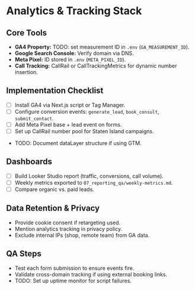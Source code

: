 # Analytics & Tracking Stack

## Core Tools
- **GA4 Property:** TODO: set measurement ID in `.env` (`GA_MEASUREMENT_ID`).
- **Google Search Console:** Verify domain via DNS.
- **Meta Pixel:** ID stored in `.env` (`META_PIXEL_ID`).
- **Call Tracking:** CallRail or CallTrackingMetrics for dynamic number insertion.

## Implementation Checklist
- [ ] Install GA4 via Next.js script or Tag Manager.
- [ ] Configure conversion events: `generate_lead`, `book_consult`, `submit_contact`.
- [ ] Add Meta Pixel base + lead event on forms.
- [ ] Set up CallRail number pool for Staten Island campaigns.
- TODO: Document dataLayer structure if using GTM.

## Dashboards
- [ ] Build Looker Studio report (traffic, conversions, call volume).
- [ ] Weekly metrics exported to `07_reporting_qa/weekly-metrics.md`.
- [ ] Compare organic vs. paid leads.

## Data Retention & Privacy
- Provide cookie consent if retargeting used.
- Mention analytics tracking in privacy policy.
- Exclude internal IPs (shop, remote team) from GA data.

## QA Steps
- Test each form submission to ensure events fire.
- Validate cross-domain tracking if using external booking links.
- TODO: Set up uptime monitor for script failures.
